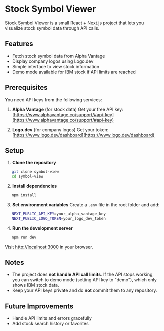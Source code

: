 # Stock Symbol Viewer

Stock Symbol Viewer is a small React + Next.js project that lets you visualize stock symbol data through API calls.

## Features

* Fetch stock symbol data from Alpha Vantage
* Display company logos using Logo.dev
* Simple interface to view stock information
* Demo mode available for IBM stock if API limits are reached

## Prerequisites

You need API keys from the following services:

1. **Alpha Vantage** (for stock data)
   Get your free API key: [https://www.alphavantage.co/support/#api-key](https://www.alphavantage.co/support/#api-key)

2. **Logo.dev** (for company logos)
   Get your token: [https://www.logo.dev/dashboard](https://www.logo.dev/dashboard)

## Setup

1. **Clone the repository**

```sh
   git clone symbol-view
   cd symbol-view
```

2. **Install dependencies**

```sh
   npm install
```

3. **Set environment variables**
   Create a `.env` file in the root folder and add:

```sh
   NEXT_PUBLIC_API_KEY=your_alpha_vantage_key
   NEXT_PUBLIC_LOGO_TOKEN=your_logo_dev_token
```

4. **Run the development server**

```sh
   npm run dev
```

   Visit [http://localhost:3000](http://localhost:3000) in your browser.

## Notes

* The project does **not handle API call limits**. If the API stops working, you can switch to demo mode (setting API key to "demo"), which only shows IBM stock data.
* Keep your API keys private and do **not** commit them to any repository.

## Future Improvements

* Handle API limits and errors gracefully
* Add stock search history or favorites
